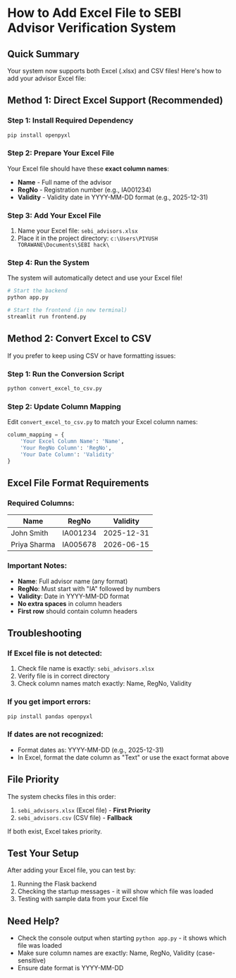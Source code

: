 # How to Add Excel File to SEBI Advisor Verification System

## Quick Summary
Your system now supports both Excel (.xlsx) and CSV files! Here's how to add your advisor Excel file:

## Method 1: Direct Excel Support (Recommended)

### Step 1: Install Required Dependency
```bash
pip install openpyxl
```

### Step 2: Prepare Your Excel File
Your Excel file should have these **exact column names**:
- **Name** - Full name of the advisor
- **RegNo** - Registration number (e.g., IA001234)  
- **Validity** - Validity date in YYYY-MM-DD format (e.g., 2025-12-31)

### Step 3: Add Your Excel File
1. Name your Excel file: `sebi_advisors.xlsx`
2. Place it in the project directory: `c:\Users\PIYUSH TORAWANE\Documents\SEBI hack\`

### Step 4: Run the System
The system will automatically detect and use your Excel file!

```bash
# Start the backend
python app.py

# Start the frontend (in new terminal)
streamlit run frontend.py
```

## Method 2: Convert Excel to CSV

If you prefer to keep using CSV or have formatting issues:

### Step 1: Run the Conversion Script
```bash
python convert_excel_to_csv.py
```

### Step 2: Update Column Mapping
Edit `convert_excel_to_csv.py` to match your Excel column names:

```python
column_mapping = {
    'Your Excel Column Name': 'Name',
    'Your RegNo Column': 'RegNo', 
    'Your Date Column': 'Validity'
}
```

## Excel File Format Requirements

### Required Columns:
| Name | RegNo | Validity |
|------|--------|----------|
| John Smith | IA001234 | 2025-12-31 |
| Priya Sharma | IA005678 | 2026-06-15 |

### Important Notes:
- **Name**: Full advisor name (any format)
- **RegNo**: Must start with "IA" followed by numbers
- **Validity**: Date in YYYY-MM-DD format
- **No extra spaces** in column headers
- **First row** should contain column headers

## Troubleshooting

### If Excel file is not detected:
1. Check file name is exactly: `sebi_advisors.xlsx`
2. Verify file is in correct directory
3. Check column names match exactly: Name, RegNo, Validity

### If you get import errors:
```bash
pip install pandas openpyxl
```

### If dates are not recognized:
- Format dates as: YYYY-MM-DD (e.g., 2025-12-31)
- In Excel, format the date column as "Text" or use the exact format above

## File Priority
The system checks files in this order:
1. `sebi_advisors.xlsx` (Excel file) - **First Priority**
2. `sebi_advisors.csv` (CSV file) - **Fallback**

If both exist, Excel takes priority.

## Test Your Setup
After adding your Excel file, you can test by:
1. Running the Flask backend
2. Checking the startup messages - it will show which file was loaded
3. Testing with sample data from your Excel file

## Need Help?
- Check the console output when starting `python app.py` - it shows which file was loaded
- Make sure column names are exactly: Name, RegNo, Validity (case-sensitive)
- Ensure date format is YYYY-MM-DD